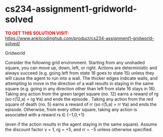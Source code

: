 # cs234-assignment1-gridworld-solved



**<span style='color:red'>TO GET THIS SOLUTION VISIT:</span>** https://www.ankitcodinghub.com/product/cs234-assignment1-gridworld-solved/

Gridworld

Consider the following grid environment. Starting from any unshaded square, you can move up, down, left, or right. Actions are deterministic and always succeed (e.g. going left from state 16 goes to state 15) unless they will cause the agent to run into a wall. The thicker edges indicate walls, and attempting to move in the direction of a wall results in staying in the same square (e.g. going in any direction other than left from state 16 stays in 16). Taking any action from the green target square (no. 12) earns a reward of rg (so r(12,a) = rg ∀a) and ends the episode . Taking any action from the red square of death (no. 5) earns a reward of rr (so r(5,a) = rr ∀a) and ends the episode. Otherwise, from every other square, taking any action is associated with a reward rs ∈ {−1,0,+1}

(even if the action results in the agent staying in the same square). Assume the discount factor γ = 1, rg = +5, and rr = −5 unless otherwise specified.
